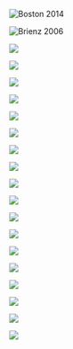 ![Boston 2014](https://lutherie.github.io/dossier-photos-Github/stages-et-performances/Boston2014-full.jpg#left)

![Brienz 2006](https://lutherie.github.io/dossier-photos-Github/stages-et-performances/Brienz2006-full.jpg#left)

![](https://lutherie.github.io/dossier-photos-Github/photo-instruments-pour-github/)

![](https://lutherie.github.io/dossier-photos-Github/photo-instruments-pour-github/)

![](https://lutherie.github.io/dossier-photos-Github/photo-instruments-pour-github/)

![](https://lutherie.github.io/dossier-photos-Github/photo-instruments-pour-github/)

![](https://lutherie.github.io/dossier-photos-Github/photo-instruments-pour-github/)

![](https://lutherie.github.io/dossier-photos-Github/photo-instruments-pour-github/)

![](https://lutherie.github.io/dossier-photos-Github/photo-instruments-pour-github/)

![](https://lutherie.github.io/dossier-photos-Github/photo-instruments-pour-github/)

![](https://lutherie.github.io/dossier-photos-Github/photo-instruments-pour-github/)

![](https://lutherie.github.io/dossier-photos-Github/photo-instruments-pour-github/)

![](https://lutherie.github.io/dossier-photos-Github/photo-instruments-pour-github/)

![](https://lutherie.github.io/dossier-photos-Github/photo-instruments-pour-github/)

![](https://lutherie.github.io/dossier-photos-Github/photo-instruments-pour-github/)

![](https://lutherie.github.io/dossier-photos-Github/photo-instruments-pour-github/)

![](https://lutherie.github.io/dossier-photos-Github/photo-instruments-pour-github/)

![](https://lutherie.github.io/dossier-photos-Github/photo-instruments-pour-github/)

![](https://lutherie.github.io/dossier-photos-Github/photo-instruments-pour-github/)

![](https://lutherie.github.io/dossier-photos-Github/photo-instruments-pour-github/)
